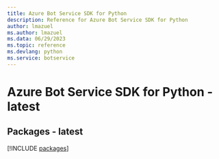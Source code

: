 ```yaml
---
title: Azure Bot Service SDK for Python
description: Reference for Azure Bot Service SDK for Python
author: lmazuel
ms.author: lmazuel
ms.data: 06/29/2023
ms.topic: reference
ms.devlang: python
ms.service: botservice
---
```

# Azure Bot Service SDK for Python - latest
## Packages - latest
[!INCLUDE [packages](bot-service-index.md)]